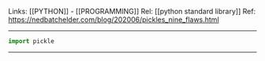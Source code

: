 Links: [[PYTHON]] - [[PROGRAMMING]]
Rel: [[python standard library]]
Ref: https://nedbatchelder.com/blog/202006/pickles_nine_flaws.html

--- 

```py
import pickle
```

--- 

